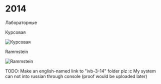 2014
====

Лабораторные

Курсовая

![Курсовая](https://raw.githubusercontent.com/BasePractice/2014/master/1394718871_669771184.png)

Rammstein

![Rammstein](https://raw.githubusercontent.com/BasePractice/2014/master/77164.png)

TODO:
Make  an english-named link to "ivb-3-14" folder plz :c
My system can not into russian through console (proof would be uploaded later)
